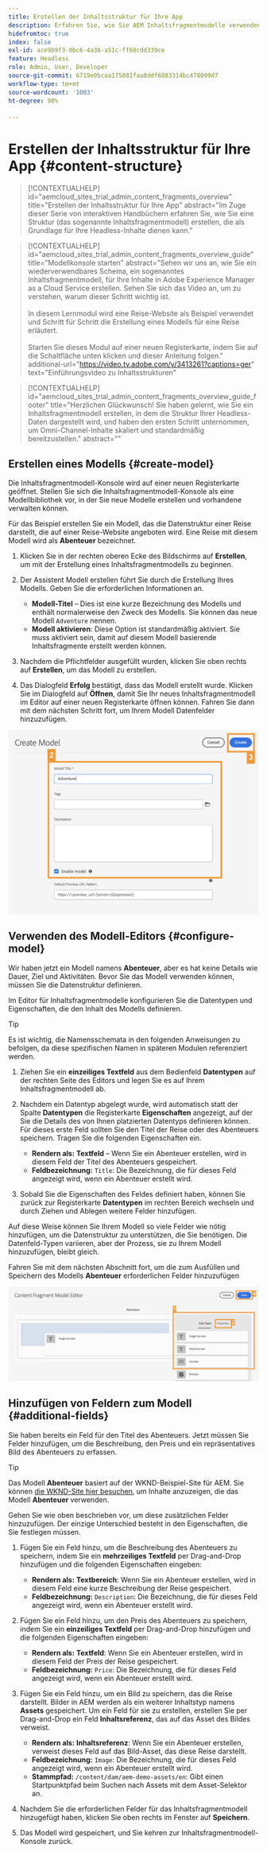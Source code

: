 ```yaml
---
title: Erstellen der Inhaltsstruktur für Ihre App
description: Erfahren Sie, wie Sie AEM Inhaltsfragmentmodelle verwenden können, um Ihre Inhaltsstruktur zu erstellen, die als Grundlage für Ihren Headless Content dient.
hidefromtoc: true
index: false
exl-id: ace9b9f3-8bc6-4a36-a51c-ff60cdd339ce
feature: Headless
role: Admin, User, Developer
source-git-commit: 6719e0bcaa175081faa8ddf6803314bc478099d7
workflow-type: tm+mt
source-wordcount: '1003'
ht-degree: 98%

---
```



# Erstellen der Inhaltsstruktur für Ihre App {#content-structure}

>[!CONTEXTUALHELP]
>id="aemcloud_sites_trial_admin_content_fragments_overview"
>title="Erstellen der Inhaltsstruktur für Ihre App"
>abstract="Im Zuge dieser Serie von interaktiven Handbüchern erfahren Sie, wie Sie eine Struktur (das sogenannte Inhaltsfragmentmodell) erstellen, die als Grundlage für Ihre Headless-Inhalte dienen kann."

>[!CONTEXTUALHELP]
>id="aemcloud_sites_trial_admin_content_fragments_overview_guide"
>title="Modellkonsole starten"
>abstract="Sehen wir uns an, wie Sie ein wiederverwendbares Schema, ein sogenanntes Inhaltsfragmentmodell, für Ihre Inhalte in Adobe Experience Manager as a Cloud Service erstellen. Sehen Sie sich das Video an, um zu verstehen, warum dieser Schritt wichtig ist. <br><br>In diesem Lernmodul wird eine Reise-Website als Beispiel verwendet und Schritt für Schritt die Erstellung eines Modells für eine Reise erläutert.<br><br>Starten Sie dieses Modul auf einer neuen Registerkarte, indem Sie auf die Schaltfläche unten klicken und dieser Anleitung folgen."
>additional-url="https://video.tv.adobe.com/v/3413261?captions=ger" text="Einführungsvideo zu Inhaltsstrukturen"

>[!CONTEXTUALHELP]
>id="aemcloud_sites_trial_admin_content_fragments_overview_guide_footer"
>title="Herzlichen Glückwunsch! Sie haben gelernt, wie Sie ein Inhaltsfragmentmodell erstellen, in dem die Struktur Ihrer Headless-Daten dargestellt wird, und haben den ersten Schritt unternommen, um Omni-Channel-Inhalte skaliert und standardmäßig bereitzustellen."
>abstract=""

## Erstellen eines Modells {#create-model}

Die Inhaltsfragmentmodell-Konsole wird auf einer neuen Registerkarte geöffnet. Stellen Sie sich die Inhaltsfragmentmodell-Konsole als eine Modellbibliothek vor, in der Sie neue Modelle erstellen und vorhandene verwalten können.

Für das Beispiel erstellen Sie ein Modell, das die Datenstruktur einer Reise darstellt, die auf einer Reise-Website angeboten wird. Eine Reise mit diesem Modell wird als **Abenteuer** bezeichnet.

1. Klicken Sie in der rechten oberen Ecke des Bildschirms auf **Erstellen**, um mit der Erstellung eines Inhaltsfragmentmodells zu beginnen.

1. Der Assistent Modell erstellen führt Sie durch die Erstellung Ihres Modells. Geben Sie die erforderlichen Informationen an.

   * **Modell-Titel** – Dies ist eine kurze Bezeichnung des Modells und enthält normalerweise den Zweck des Modells. Sie können das neue Modell `Adventure` nennen.
   * **Modell aktivieren**: Diese Option ist standardmäßig aktiviert. Sie muss aktiviert sein, damit auf diesem Modell basierende Inhaltsfragmente erstellt werden können.

1. Nachdem die Pflichtfelder ausgefüllt wurden, klicken Sie oben rechts auf **Erstellen**, um das Modell zu erstellen.

1. Das Dialogfeld **Erfolg** bestätigt, dass das Modell erstellt wurde. Klicken Sie im Dialogfeld auf **Öffnen**, damit Sie Ihr neues Inhaltsfragmentmodell im Editor auf einer neuen Registerkarte öffnen können. Fahren Sie dann mit dem nächsten Schritt fort, um Ihrem Modell Datenfelder hinzuzufügen.

![Schritte 2 und 3 zum Erstellen eines Inhaltsfragmentmodells](assets/do-not-localize/create-model.png)

## Verwenden des Modell-Editors {#configure-model}

Wir haben jetzt ein Modell namens **Abenteuer**, aber es hat keine Details wie Dauer, Ziel und Aktivitäten. Bevor Sie das Modell verwenden können, müssen Sie die Datenstruktur definieren.

Im Editor für Inhaltsfragmentmodelle konfigurieren Sie die Datentypen und Eigenschaften, die den Inhalt des Modells definieren.

>[!TIP]
>
>Es ist wichtig, die Namensschemata in den folgenden Anweisungen zu befolgen, da diese spezifischen Namen in späteren Modulen referenziert werden.

1. Ziehen Sie ein **einzeiliges Textfeld** aus dem Bedienfeld **Datentypen** auf der rechten Seite des Editors und legen Sie es auf Ihrem Inhaltsfragmentmodell ab.

1. Nachdem ein Datentyp abgelegt wurde, wird automatisch statt der Spalte **Datentypen** die Registerkarte **Eigenschaften** angezeigt, auf der Sie die Details des von Ihnen platzierten Datentyps definieren können. Für dieses erste Feld sollten Sie den Titel der Reise oder des Abenteuers speichern. Tragen Sie die folgenden Eigenschaften ein.

   * **Rendern als:** **Textfeld** – Wenn Sie ein Abenteuer erstellen, wird in diesem Feld der Titel des Abenteuers gespeichert.
   * **Feldbezeichnung:** `Title`: Die Bezeichnung, die für dieses Feld angezeigt wird, wenn ein Abenteuer erstellt wird.

1. Sobald Sie die Eigenschaften des Feldes definiert haben, können Sie zurück zur Registerkarte **Datentypen** im rechten Bereich wechseln und durch Ziehen und Ablegen weitere Felder hinzufügen.

Auf diese Weise können Sie Ihrem Modell so viele Felder wie nötig hinzufügen, um die Datenstruktur zu unterstützen, die Sie benötigen. Die Datenfeld-Typen variieren, aber der Prozess, sie zu Ihrem Modell hinzuzufügen, bleibt gleich.

Fahren Sie mit dem nächsten Abschnitt fort, um die zum Ausfüllen und Speichern des Modells **Abenteuer** erforderlichen Felder hinzuzufügen

![Schritte 1, 2 und 3 zum Hinzufügen von Feldern zum Modell](assets/do-not-localize/define-model-fields.png)

## Hinzufügen von Feldern zum Modell {#additional-fields}

Sie haben bereits ein Feld für den Titel des Abenteuers. Jetzt müssen Sie Felder hinzufügen, um die Beschreibung, den Preis und ein repräsentatives Bild des Abenteuers zu erfassen.

>[!TIP]
>
>Das Modell **Abenteuer** basiert auf der WKND-Beispiel-Site für AEM. Sie können [die WKND-Site hier besuchen](https://wknd.site/us/en/adventures/yosemite-backpacking.html), um Inhalte anzuzeigen, die das Modell **Abenteuer** verwenden.

Gehen Sie wie oben beschrieben vor, um diese zusätzlichen Felder hinzuzufügen. Der einzige Unterschied besteht in den Eigenschaften, die Sie festlegen müssen.

1. Fügen Sie ein Feld hinzu, um die Beschreibung des Abenteuers zu speichern, indem Sie ein **mehrzeiliges Textfeld** per Drag-and-Drop hinzufügen und die folgenden Eigenschaften eingeben:

   * **Rendern als:** **Textbereich**: Wenn Sie ein Abenteuer erstellen, wird in diesem Feld eine kurze Beschreibung der Reise gespeichert.
   * **Feldbezeichnung:** `Description`: Die Bezeichnung, die für dieses Feld angezeigt wird, wenn ein Abenteuer erstellt wird.

1. Fügen Sie ein Feld hinzu, um den Preis des Abenteuers zu speichern, indem Sie ein **einzeiliges Textfeld** per Drag-and-Drop hinzufügen und die folgenden Eigenschaften eingeben:

   * **Rendern als:** **Textfeld**: Wenn Sie ein Abenteuer erstellen, wird in diesem Feld der Preis der Reise gespeichert.
   * **Feldbezeichnung:** `Price`: Die Bezeichnung, die für dieses Feld angezeigt wird, wenn ein Abenteuer erstellt wird.

1. Fügen Sie ein Feld hinzu, um ein Bild zu speichern, das die Reise darstellt. Bilder in AEM werden als ein weiterer Inhaltstyp namens **Assets** gespeichert. Um ein Feld für sie zu erstellen, erstellen Sie per Drag-and-Drop ein Feld **Inhaltsreferenz**, das auf das Asset des Bildes verweist.

   * **Rendern als:** **Inhaltsreferenz**: Wenn Sie ein Abenteuer erstellen, verweist dieses Feld auf das Bild-Asset, das diese Reise darstellt.
   * **Feldbezeichnung:** `Image`: Die Bezeichnung, die für dieses Feld angezeigt wird, wenn ein Abenteuer erstellt wird.
   * **Stammpfad:** `/content/dam/aem-demo-assets/en`: Gibt einen Startpunktpfad beim Suchen nach Assets mit dem Asset-Selektor an.

1. Nachdem Sie die erforderlichen Felder für das Inhaltsfragmentmodell hinzugefügt haben, klicken Sie oben rechts im Fenster auf **Speichern**.

1. Das Modell wird gespeichert, und Sie kehren zur Inhaltsfragmentmodell-Konsole zurück.
